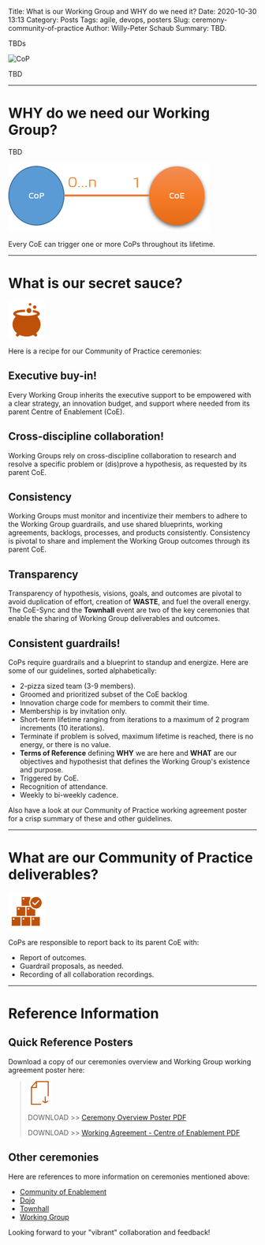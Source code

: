 Title: What is our Working Group and WHY do we need it?
Date: 2020-10-30 13:13
Category: Posts
Tags: agile, devops, posters
Slug: ceremony-community-of-practice
Author: Willy-Peter Schaub
Summary: TBD.

TBDs  

![CoP](/images/ceremony-community-of-practice-1.jpg)

TBD

---

# WHY do we need our Working Group?

TBD

![CoP](/images/ceremony-community-of-practice-2.png)

Every CoE can trigger one or more CoPs throughout its lifetime.

---

# What is our secret sauce?

![Secret Sauce](/images/ceremony-community-of-practice-3.png)

Here is a recipe for our Community of Practice ceremonies:

## Executive buy-in!

Every Working Group inherits the executive support to be empowered with a clear strategy, an innovation budget, and support where needed from its parent Centre of Enablement (CoE).

## Cross-discipline collaboration!

Working Groups rely on cross-discipline collaboration to research and resolve a specific problem or (dis)prove a hypothesis, as requested by its parent CoE.

## Consistency

Working Groups must monitor and incentivize their members to adhere to the Working Group guardrails, and use shared blueprints, working agreements, backlogs, processes, and products consistently. Consistency is pivotal to share and implement the Working Group outcomes through its parent CoE.

## Transparency 

Transparency of hypothesis, visions, goals, and outcomes are pivotal to avoid duplication of effort, creation of **WASTE**, and fuel the overall energy. The CoE-Sync and the **Townhall** event are two of the key ceremonies that enable the sharing of Working Group deliverables and outcomes.

## Consistent guardrails!

CoPs require guardrails and a blueprint to standup and energize. Here are some of our guidelines, sorted alphabetically:

- 2-pizza sized team (3-9 members).
- Groomed and prioritized subset of the CoE backlog
- Innovation charge code for members to commit their time.
- Membership is by invitation only.
- Short-term lifetime ranging from iterations to a maximum of 2 program increments (10 iterations).
- Terminate if problem is solved, maximum lifetime is reached, there is no energy, or there is no value.
- **Terms of Reference** defining **WHY** we are here and **WHAT** are our objectives and hypothesist that defines the Working Group's existence and purpose.
- Triggered by CoE.
- Recognition of attendance.
- Weekly to bi-weekly cadence.

Also have a look at our Community of Practice working agreement poster for a crisp summary of these and other guidelines.

---

# What are our Community of Practice deliverables?

![SDeliverables](/images/ceremony-community-of-practice-4.png)

CoPs are responsible to report back to its parent CoE with:  

- Report of outcomes.
- Guardrail proposals, as needed.
- Recording of all collaboration recordings.

---

# Reference Information

## Quick Reference Posters

Download a copy of our ceremonies overview and Working Group working agreement poster here:

> ![Poster](/images/moving-hundreds-of-pipeline-snowflakes-qr-1-2.png)
>
> DOWNLOAD >> [Ceremony Overview Poster PDF](/documents/working-agreement-ceremonies-overview.pdf)
>
> DOWNLOAD >> [Working Agreement - Centre of Enablement PDF](/documents/working-agreement-ceremony-community-of-practice.pdf)

## Other ceremonies

Here are references to more information on ceremonies mentioned above:

- [Community of Enablement](/images/coming-soon.png)
- [Dojo](/images/coming-soon.png)
- [Townhall](/images/coming-soon.png)
- [Working Group](/images/coming-soon.png)

Looking forward to your "vibrant" collaboration and feedback!

